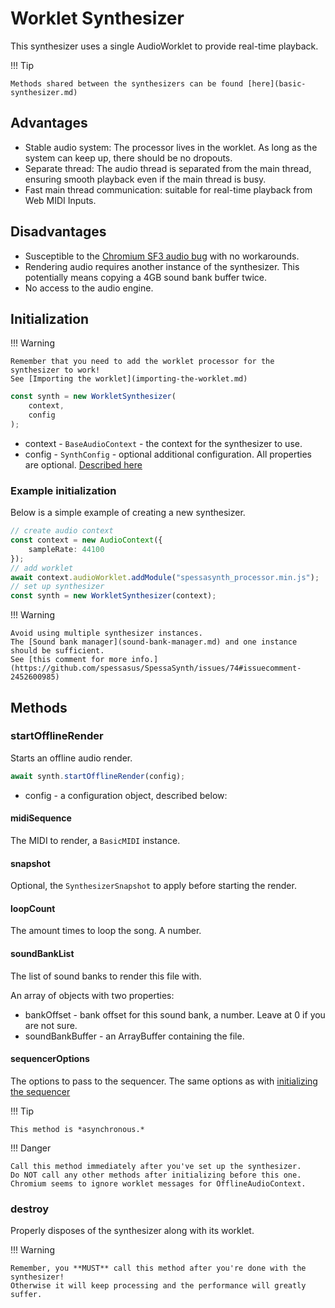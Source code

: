 # Worklet Synthesizer

This synthesizer uses a single AudioWorklet to provide real-time playback.

!!! Tip

    Methods shared between the synthesizers can be found [here](basic-synthesizer.md)

## Advantages

- Stable audio system: The processor lives in the worklet. As long as the system can keep up, there should be no dropouts.
- Separate thread: The audio thread is separated from the main thread, ensuring smooth playback even if the main thread is busy.
- Fast main thread communication: suitable for real-time playback from Web MIDI Inputs.

## Disadvantages

- Susceptible to the [Chromium SF3 audio bug](https://github.com/spessasus/spessasynth_lib/issues/8) with no workarounds.
- Rendering audio requires another instance of the synthesizer. This potentially means copying a 4GB sound bank buffer twice.
- No access to the audio engine.

## Initialization

!!! Warning

    Remember that you need to add the worklet processor for the synthesizer to work!
    See [Importing the worklet](importing-the-worklet.md)

```ts
const synth = new WorkletSynthesizer(
    context,
    config
);
```

- context - `BaseAudioContext` - the context for the synthesizer to use.
- config - `SynthConfig` - optional additional configuration. All properties are optional. [Described here](basic-synthesizer.md#configuration-object)


### Example initialization

Below is a simple example of creating a new synthesizer.

```ts
// create audio context
const context = new AudioContext({
    sampleRate: 44100
});
// add worklet
await context.audioWorklet.addModule("spessasynth_processor.min.js");
// set up synthesizer
const synth = new WorkletSynthesizer(context);
```

!!! Warning

    Avoid using multiple synthesizer instances.
    The [Sound bank manager](sound-bank-manager.md) and one instance should be sufficient.
    See [this comment for more info.](https://github.com/spessasus/SpessaSynth/issues/74#issuecomment-2452600985)    

## Methods

### startOfflineRender

Starts an offline audio render.

```ts
await synth.startOfflineRender(config);
```

- config - a configuration object, described below:

#### midiSequence

The MIDI to render, a `BasicMIDI` instance.

#### snapshot

Optional, the `SynthesizerSnapshot` to apply before starting the render.

#### loopCount

The amount times to loop the song. A number.

#### soundBankList

The list of sound banks to render this file with.

An array of objects with two properties:
- bankOffset - bank offset for this sound bank, a number. Leave at 0 if you are not sure.
- soundBankBuffer - an ArrayBuffer containing the file.


#### sequencerOptions

The options to pass to the sequencer. The same options as with [initializing the sequencer](../sequencer/index.md#initialization)


!!! Tip

    This method is *asynchronous.*

!!! Danger

    Call this method immediately after you've set up the synthesizer.
    Do NOT call any other methods after initializing before this one.
    Chromium seems to ignore worklet messages for OfflineAudioContext.
    

### destroy

Properly disposes of the synthesizer along with its worklet.


!!! Warning

    Remember, you **MUST** call this method after you're done with the synthesizer!
    Otherwise it will keep processing and the performance will greatly suffer.